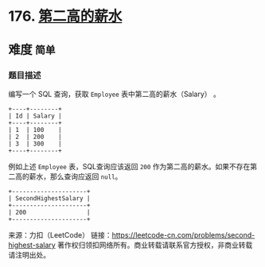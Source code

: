 # 176. [第二高的薪水](https://leetcode-cn.com/problems/second-highest-salary/)  
<font size=5> 难度 `简单` </font>
---

### 题目描述

编写一个 SQL 查询，获取 `Employee` 表中第二高的薪水（Salary） 。
```
+----+--------+
| Id | Salary |
+----+--------+
| 1  | 100    |
| 2  | 200    |
| 3  | 300    |
+----+--------+
```
例如上述 `Employee` 表，SQL查询应该返回 `200` 作为第二高的薪水。如果不存在第二高的薪水，那么查询应返回 `null`。
```
+---------------------+
| SecondHighestSalary |
+---------------------+
| 200                 |
+---------------------+
```
来源：力扣（LeetCode）
链接：https://leetcode-cn.com/problems/second-highest-salary
著作权归领扣网络所有。商业转载请联系官方授权，非商业转载请注明出处。
